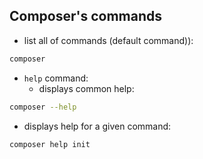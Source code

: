 ## Composer's commands

* list all of commands (default command)):
```bash
composer
```
* `help` command:
  * displays common help:
```bash
composer --help
```
  * displays help for a given command:
```bash
composer help init
```
